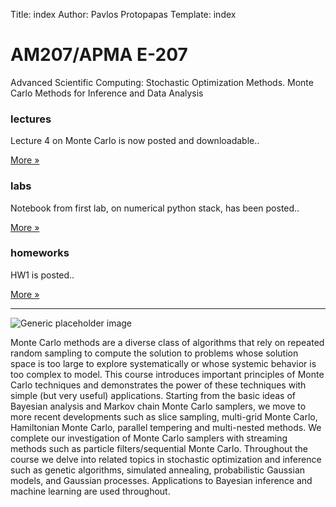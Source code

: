 Title: index
Author: Pavlos Protopapas
Template: index

<div class="jumbotron">
  <h1>AM207/APMA E-207</h1>
   <p>Advanced Scientific Computing: Stochastic Optimization Methods. Monte Carlo Methods for Inference and Data Analysis</p>
</div>
<div class="row">
    <div class="col-lg-4">
      <h3>lectures</h3>
      <p class="text-success">Lecture 4 on Monte Carlo is now posted and downloadable..</p>
      <p><a class="btn btn-default" href="{filename}/posts/lecture4.md" role="button">More &raquo;</a></p>
    </div><!-- /.col-lg-4 -->
    <div class="col-lg-4">
      <h3>labs</h3>
      <p>Notebook from first lab, on numerical python stack, has been posted..</p>
      <p><a class="btn btn-default" href="{filename}/posts/lab1.md" role="button">More &raquo;</a></p>
    </div><!-- /.col-lg-4 -->
    <div class="col-lg-4">
      <h3>homeworks</h3>
      <p class="text-info">HW1 is posted..</p>
      <p><a class="btn btn-default" href="{filename}/posts/homework1.md" role="button">More &raquo;</a></p>
    </div><!-- /.col-lg-4 -->
</div>

<hr/>
<div class="row">
    <div class="col-lg-4">
      <img class="img-responsive" src="{filename}/images/gibbs.png" alt="Generic placeholder image">
    </div>
    <div class="col-lg-8">
     <p> Monte Carlo methods are a diverse class of algorithms that rely on repeated random sampling to compute the solution to problems whose solution space is too large to explore systematically or whose systemic behavior is too complex to model. This course introduces important principles of Monte Carlo techniques and demonstrates the power of these techniques with simple (but very useful) applications. Starting from the basic ideas of Bayesian analysis and Markov chain Monte Carlo samplers, we move to more recent developments such as slice sampling, multi-grid Monte Carlo, Hamiltonian Monte Carlo, parallel tempering and multi-nested methods. We complete our investigation of Monte Carlo samplers with streaming methods such as particle filters/sequential Monte Carlo. Throughout the course we delve into related topics in stochastic optimization and inference such as genetic algorithms, simulated annealing, probabilistic Gaussian models, and Gaussian processes. Applications to Bayesian inference and machine learning are used throughout.</p>
    </div>
</div>
